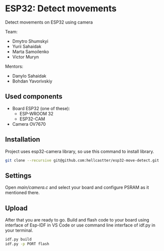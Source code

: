 # ESP32: Detect movements
Detect movements on ESP32 using camera

Team: <br>
- Dmytro Shumskyi
- Yurii Sahaidak
- Marta Samoilenko
- Victor Muryn

Mentors: <br>
- Danylo Sahaidak
- Bohdan Yavorivskiy

## Used components
- Board ESP32 (one of these):
  - ESP-WROOM 32
  - ESP32-CAM
- Camera OV7670

## Installation
Project uses esp32-camera library, so use this command to install library.
```bash
git clone --recursive git@github.com:hellcastter/esp32-move-detect.git
```

## Settings
Open <i>main/camera.c</i> and select your board and configure PSRAM as it mentioned there.

## Upload
After that you are ready to go. Build and flash code to your board using interface of Esp-IDF in VS Code 
or use command line interface of idf.py in your terminal.
```bash
idf.py build
idf.py -p PORT flash
```
